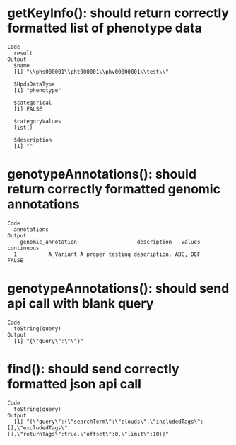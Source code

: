 # getKeyInfo(): should return correctly formatted list of phenotype data

    Code
      result
    Output
      $name
      [1] "\\phs000001\\pht000001\\phv00000001\\test\\"
      
      $HpdsDataType
      [1] "phenotype"
      
      $categorical
      [1] FALSE
      
      $categoryValues
      list()
      
      $description
      [1] ""
      

# genotypeAnnotations(): should return correctly formatted genomic annotations

    Code
      annotations
    Output
        genomic_annotation                   description   values continuous
      1          A_Variant A proper testing description. ABC, DEF      FALSE

# genotypeAnnotations(): should send api call with blank query

    Code
      toString(query)
    Output
      [1] "{\"query\":\"\"}"

# find(): should send correctly formatted json api call

    Code
      toString(query)
    Output
      [1] "{\"query\":{\"searchTerm\":\"clouds\",\"includedTags\":[],\"excludedTags\":[],\"returnTags\":true,\"offset\":0,\"limit\":10}}"


